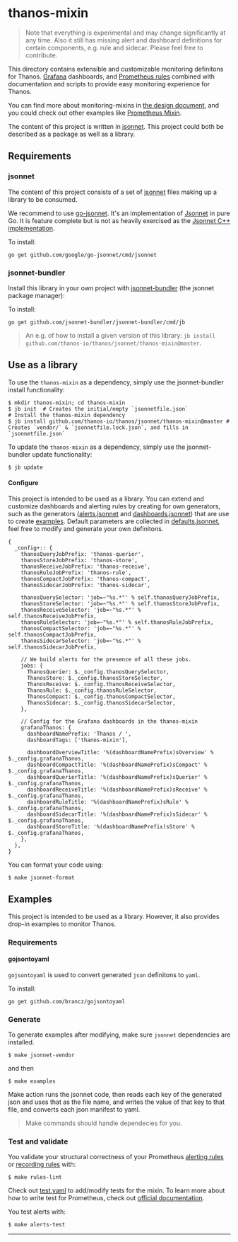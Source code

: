 # thanos-mixin

> Note that everything is experimental and may change significantly at any time.
> Also it still has missing alert and dashboard definitions for certain components, e.g. rule and sidecar. Please feel free to contribute.

This directory contains extensible and customizable monitoring definitons for Thanos. [Grafana](http://grafana.com/) dashboards, and [Prometheus rules](https://prometheus.io/docs/prometheus/latest/configuration/recording_rules/) combined with documentation and scripts to provide easy monitoring experience for Thanos.

You can find more about monitoring-mixins in [the design document](https://docs.google.com/document/d/1A9xvzwqnFVSOZ5fD3blKODXfsat5fg6ZhnKu9LK3lB4/edit#heading=h.gt9r2h2gklj3), and you could check out other examples like [Prometheus Mixin](https://github.com/prometheus/prometheus/tree/master/documentation/prometheus-mixin).

The content of this project is written in [jsonnet](http://jsonnet.org/). This project could both be described as a package as well as a library.

## Requirements

### jsonnet

The content of this project consists of a set of [jsonnet](http://jsonnet.org/) files making up a library to be consumed.

We recommend to use [go-jsonnet](https://github.com/google/go-jsonnet). It's an implementation of [Jsonnet](http://jsonnet.org/) in pure Go. It is feature complete but is not as heavily exercised as the [Jsonnet C++ implementation](https://github.com/google/jsonnet).

To install:

```shell
go get github.com/google/go-jsonnet/cmd/jsonnet
```

### jsonnet-bundler

Install this library in your own project with [jsonnet-bundler](https://github.com/jsonnet-bundler/jsonnet-bundler#install) (the jsonnet package manager):

To install:

```shell
go get github.com/jsonnet-bundler/jsonnet-bundler/cmd/jb
```

> An e.g. of how to install a given version of this library: `jb install github.com/thanos-io/thanos/jsonnet/thanos-mixin@master`.

## Use as a library

To use the `thanos-mixin` as a dependency, simply use the jsonnet-bundler install functionality:
```shell
$ mkdir thanos-mixin; cd thanos-mixin
$ jb init  # Creates the initial/empty `jsonnetfile.json`
# Install the thanos-mixin dependency
$ jb install github.com/thanos-io/thanos/jsonnet/thanos-mixin@master # Creates `vendor/` & `jsonnetfile.lock.json`, and fills in `jsonnetfile.json`
```

To update the `thanos-mixin` as a dependency, simply use the jsonnet-bundler update functionality:
```shell
$ jb update
```

#### Configure

This project is intended to be used as a library. You can extend and customize dashboards and alerting rules by creating for own generators, such as the generators ([alerts.jsonnet](alerts.jsonnet) and [dashboards.jsonnet](dashboards.jsonnet)) that are use to create [examples](examples). Default parameters are collected in [defaults.jsonnet](defaults.jsonnet), feel free to modify and generate your own definitons.

[embedmd]:# (defaults.libsonnet)
```libsonnet
{
  _config+:: {
    thanosQueryJobPrefix: 'thanos-querier',
    thanosStoreJobPrefix: 'thanos-store',
    thanosReceiveJobPrefix: 'thanos-receive',
    thanosRuleJobPrefix: 'thanos-rule',
    thanosCompactJobPrefix: 'thanos-compact',
    thanosSidecarJobPrefix: 'thanos-sidecar',

    thanosQuerySelector: 'job=~"%s.*"' % self.thanosQueryJobPrefix,
    thanosStoreSelector: 'job=~"%s.*"' % self.thanosStoreJobPrefix,
    thanosReceiveSelector: 'job=~"%s.*"' % self.thanosReceiveJobPrefix,
    thanosRuleSelector: 'job=~"%s.*"' % self.thanosRuleJobPrefix,
    thanosCompactSelector: 'job=~"%s.*"' % self.thanosCompactJobPrefix,
    thanosSidecarSelector: 'job=~"%s.*"' % self.thanosSidecarJobPrefix,

    // We build alerts for the presence of all these jobs.
    jobs: {
      ThanosQuerier: $._config.thanosQuerySelector,
      ThanosStore: $._config.thanosStoreSelector,
      ThanosReceive: $._config.thanosReceiveSelector,
      ThanosRule: $._config.thanosRuleSelector,
      ThanosCompact: $._config.thanosCompactSelector,
      ThanosSidecar: $._config.thanosSidecarSelector,
    },

    // Config for the Grafana dashboards in the thanos-mixin
    grafanaThanos: {
      dashboardNamePrefix: 'Thanos / ',
      dashboardTags: ['thanos-mixin'],

      dashboardOverviewTitle: '%(dashboardNamePrefix)sOverview' % $._config.grafanaThanos,
      dashboardCompactTitle: '%(dashboardNamePrefix)sCompact' % $._config.grafanaThanos,
      dashboardQuerierTitle: '%(dashboardNamePrefix)sQuerier' % $._config.grafanaThanos,
      dashboardReceiveTitle: '%(dashboardNamePrefix)sReceive' % $._config.grafanaThanos,
      dashboardRuleTitle: '%(dashboardNamePrefix)sRule' % $._config.grafanaThanos,
      dashboardSidecarTitle: '%(dashboardNamePrefix)sSidecar' % $._config.grafanaThanos,
      dashboardStoreTitle: '%(dashboardNamePrefix)sStore' % $._config.grafanaThanos,
    },
  },
}
```

You can format your code using:
```shell
$ make jsonnet-format
```

## Examples

This project is intended to be used as a library. However, it also provides drop-in examples to monitor Thanos.

### Requirements

#### gojsontoyaml

`gojsontoyaml` is used to convert generated `json` definitons to `yaml`.

To install:
```shell
go get github.com/brancz/gojsontoyaml
```

### Generate

To generate examples after modifying, make sure `jsonnet` dependencies are installed.
```shell
$ make jsonnet-vendor
```

and then

```shell
$ make examples
```

Make action runs the jsonnet code, then reads each key of the generated json and uses that as the file name, and writes the value of that key to that file, and converts each json manifest to yaml.

> Make commands should handle dependecies for you.

### Test and validate

You validate your structural correctness of your Prometheus [alerting rules](https://prometheus.io/docs/prometheus/latest/configuration/alerting_rules/) or [recording rules](https://prometheus.io/docs/prometheus/latest/configuration/recording_rules/) with:

```shell
$ make rules-lint
```

Check out [test.yaml](examples/alerts/tests.yaml) to add/modify tests for the mixin. To learn more about how to write test for Prometheus, check out [official documentation](https://www.prometheus.io/docs/prometheus/latest/configuration/unit_testing_rules/).

You test alerts with:

```shell
$ make alerts-test
```

---
